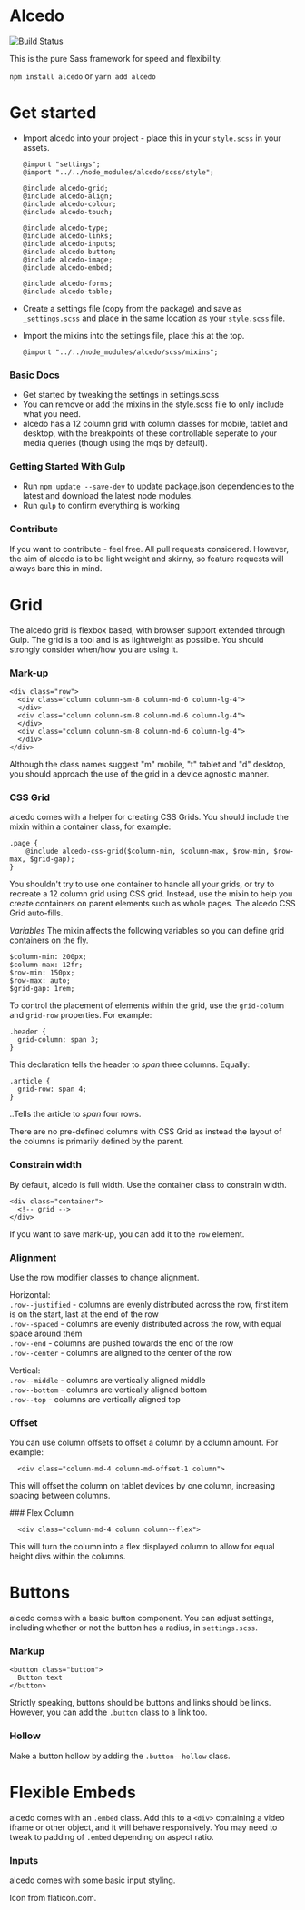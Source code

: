# Alcedo

[![Build Status](https://travis-ci.org/ryangittings/alcedo.svg?branch=master)](https://travis-ci.org/ryangittings/alcedo)

This is the pure Sass framework for speed and flexibility.

`npm install alcedo` or `yarn add alcedo`

Get started
===========

- Import alcedo into your project - place this in your `style.scss` in your assets.
  ```
  @import "settings";
  @import "../../node_modules/alcedo/scss/style";

  @include alcedo-grid;
  @include alcedo-align;
  @include alcedo-colour;
  @include alcedo-touch;

  @include alcedo-type;
  @include alcedo-links;
  @include alcedo-inputs;
  @include alcedo-button;
  @include alcedo-image;
  @include alcedo-embed;

  @include alcedo-forms;
  @include alcedo-table;
  ```
    
- Create a settings file (copy from the package) and save as `_settings.scss` and place in the same location as your `style.scss` file.

- Import the mixins into the settings file, place this at the top.
  ```
  @import "../../node_modules/alcedo/scss/mixins";
  ```
  
  
### Basic Docs

- Get started by tweaking the settings in settings.scss
- You can remove or add the mixins in the style.scss file to only include what you need.
- alcedo has a 12 column grid with column classes for mobile, tablet and desktop, with the breakpoints of these controllable seperate to your media queries (though using the mqs by default).

### Getting Started With Gulp
- Run `npm update --save-dev` to update package.json dependencies to the latest and download the latest node modules.
- Run `gulp` to confirm everything is working

### Contribute

If you want to contribute - feel free. All pull requests considered. However, the aim of alcedo is to be light weight and skinny, so feature requests will always bare this in mind.


Grid
====

The alcedo grid is flexbox based, with browser support extended through Gulp. The grid is a tool and is as lightweight as possible. You should strongly consider when/how you are using it.

### Mark-up

```
<div class="row">
  <div class="column column-sm-8 column-md-6 column-lg-4">
  </div>
  <div class="column column-sm-8 column-md-6 column-lg-4">
  </div>
  <div class="column column-sm-8 column-md-6 column-lg-4">
  </div>  
</div>
```

Although the class names suggest "m" mobile, "t" tablet and "d" desktop, you should approach the use of the grid in a device agnostic manner.

### CSS Grid

alcedo comes with a helper for creating CSS Grids. You should include the mixin within a container class, for example:

```
.page {
    @include alcedo-css-grid($column-min, $column-max, $row-min, $row-max, $grid-gap);
}
```

You shouldn't try to use one container to handle all your grids, or try to recreate a 12 column grid using CSS grid. Instead, use the mixin to help you create containers on parent elements such as whole pages. The alcedo CSS Grid auto-fills.

*Variables*
The mixin affects the following variables so you can define grid containers on the fly.

```
$column-min: 200px;
$column-max: 12fr;
$row-min: 150px;
$row-max: auto;
$grid-gap: 1rem;
```

To control the placement of elements within the grid, use the `grid-column` and `grid-row` properties. For example:

```
.header {
  grid-column: span 3;
}
```

This declaration tells the header to _span_ three columns. Equally:

```
.article {
  grid-row: span 4;
}
```

..Tells the article to _span_ four rows.

There are no pre-defined columns with CSS Grid as instead the layout of the columns is primarily defined by the parent.

### Constrain width

By default, alcedo is full width. Use the container class to constrain width.

```
<div class="container">
  <!-- grid -->
</div>
```

If you want to save mark-up, you can add it to the `row` element.

### Alignment

Use the row modifier classes to change alignment.

Horizontal:  
`.row--justified` - columns are evenly distributed across the row, first item is on the start, last at the end of the row  
`.row--spaced` - columns are evenly distributed across the row, with equal space around them  
`.row--end` - columns are pushed towards the end of the row  
`.row--center` - columns are aligned to the center of the row  

Vertical:  
`.row--middle` - columns are vertically aligned middle  
`.row--bottom` - columns are vertically aligned bottom  
`.row--top` - columns are vertically aligned top  

### Offset

You can use column offsets to offset a column by a column amount. For example:

```
  <div class="column-md-4 column-md-offset-1 column">
```

This will offset the column on tablet devices by one column, increasing spacing between columns.

### Flex Column

```
  <div class="column-md-4 column column--flex">
```

This will turn the column into a flex displayed column to allow for equal height divs within the columns.

Buttons
=======

alcedo comes with a basic button component. You can adjust settings, including whether or not the button has a radius, in `settings.scss`.

### Markup

```
<button class="button">
  Button text
</button>
```

Strictly speaking, buttons should be buttons and links should be links. However, you can add the `.button` class to a link too. 

### Hollow 

Make a button hollow by adding the `.button--hollow` class.

Flexible Embeds
===============

alcedo comes with an `.embed` class. Add this to a `<div>` containing a video iframe or other object, and it will behave responsively. You may need to tweak to padding of `.embed` depending on aspect ratio.

### Inputs

alcedo comes with some basic input styling.

  
Icon from flaticon.com.
